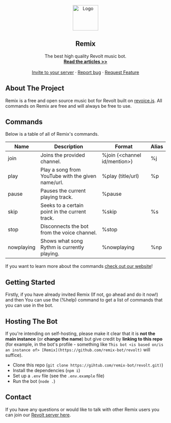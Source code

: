 <p align="center">
    <a href="https://github.com/remix-bot">
        <img src="https://i.imgur.com/dt5Ppu6.jpg" alt="Logo" width="80" height="80">
      </a>
    <h2 align="center">Remix</h2>
    <p align="center">
    The best high quality Revolt music bot.
    <br>
        <a href="https://remixbot.cf/articles"><strong>Read the articles >></strong></a>
    <br>
        <br>
        <a href="https://app.revolt.chat/bot/01FVB28WQ9JHMWK8K7RD0F0VCW">Invite to your server</a>
        ·
        <a href="https://app.revolt.chat/invite/qvJEsmPt">Report bug</a>
        ·
        <a href="https://app.revolt.chat/invite/qvJEsmPt"> Request Feature</a>
    <a/>


## About The Project

Remix is a free and open source music bot for Revolt built on [revoice.js](https://github.com/ShadowLp174/revoice.js). All commands on Remix are free and will always be free to use.
    
## Commands  

Below is a table of all of Remix's commands.

| Name          | Description                                                                                                                          | Format                          | Alias        |
|------------------|--------------------------------------------------------------------------------------------------------------------------------------|---------------------------------|----------------|
| join         | Joins the provided channel.                                                        | %join (<channel id/mention>) | %j
| play         | Play a song from YouTube with the given name/url.                                  | %play (title/url)    | %p              |
| pause         | Pauses the current playing track.                                              | %pause    |               |
| skip         | Seeks to a certain point in the current track.                             | %skip     | %s              |
| stop         | Disconnects the bot from the voice channel.                                                                         | %stop    |               |
| nowplaying         | Shows what song Rythm is currently playing.                                               | %nowplaying    |      %np         |

If you want to learn more about the commands <a href="https://remixbot.cf/commands">check out our website</a>!

## Getting Started

Firstly, if you have already invited Remix (If not, go ahead and do it now!) and then You can use the (%help) command to get a list of commands that you can use in the bot.

## Hosting The Bot

If you're intending on self-hosting, please make it clear that it is **not the main instance** (or **change the name**) but give credit by **linking to this repo** (for example, in the bot's profile - something like `This bot <is based on/is an instance of> [Remix](https://github.com/remix-bot/revolt)` will suffice).

-   Clone this repo (`git clone https://gihtub.com/remix-bot/revolt.git)`)
-   Install the dependencies (`npm i`)
-   Set up a `.env` file (see the `.env.example` file)
-   Run the bot (`node .`)
    
## Contact

If you have any questions or would like to talk with other Remix users you can join our <a href="https://app.revolt.chat/invite/qvJEsmPt"> Revolt server here</a>.
